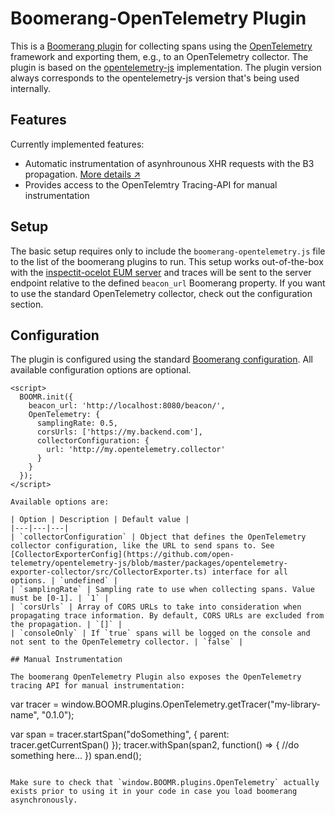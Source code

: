 # Boomerang-OpenTelemetry Plugin

This is a [Boomerang plugin](https://github.com/akamai/boomerang) for collecting spans using the [OpenTelemetry](https://opentelemetry.io/) framework and exporting them, e.g., to an OpenTelemetry collector.
The plugin is based on the [opentelemetry-js](https://github.com/open-telemetry/opentelemetry-js) implementation.
The plugin version always corresponds to the opentelemetry-js version that's being used internally.

## Features

Currently implemented features:

* Automatic instrumentation of asynhrounous XHR requests with the B3 propagation. [More details ↗](https://github.com/open-telemetry/opentelemetry-js/tree/master/packages/opentelemetry-plugin-xml-http-request)
* Provides access to the OpenTelemtry Tracing-API for manual instrumentation

## Setup

The basic setup requires only to include the `boomerang-opentelemetry.js` file to the list of the boomerang plugins to run.
This setup works out-of-the-box with the  [inspectit-ocelot EUM server](https://github.com/inspectIT/inspectit-ocelot/tree/master/components/inspectit-ocelot-eum-server) and traces will be sent to the server endpoint relative to the defined `beacon_url` Boomerang property.
If you want to use the standard OpenTelemetry collector, check out the configuration section.

## Configuration

The plugin is configured using the standard [Boomerang configuration](https://developer.akamai.com/tools/boomerang/docs/index.html).
All available configuration options are optional.

```
<script>
  BOOMR.init({
    beacon_url: 'http://localhost:8080/beacon/',
    OpenTelemetry: {
      samplingRate: 0.5,
      corsUrls: ['https://my.backend.com'],
      collectorConfiguration: {
        url: 'http://my.opentelemetry.collector'
      }
    }
  });
</script>

Available options are:

| Option | Description | Default value |
|---|---|---|
| `collectorConfiguration` | Object that defines the OpenTelemetry collector configuration, like the URL to send spans to. See [CollectorExporterConfig](https://github.com/open-telemetry/opentelemetry-js/blob/master/packages/opentelemetry-exporter-collector/src/CollectorExporter.ts) interface for all options. | `undefined` |
| `samplingRate` | Sampling rate to use when collecting spans. Value must be [0-1]. | `1` |
| `corsUrls` | Array of CORS URLs to take into consideration when propagating trace information. By default, CORS URLs are excluded from the propagation. | `[]` |
| `consoleOnly` | If `true` spans will be logged on the console and not sent to the OpenTelemetry collector. | `false` |

## Manual Instrumentation

The boomerang OpenTelemetry Plugin also exposes the OpenTelemetry tracing API for manual instrumentation:

```
var tracer = window.BOOMR.plugins.OpenTelemetry.getTracer("my-library-name", "0.1.0");

var span = tracer.startSpan("doSomething", { parent: tracer.getCurrentSpan() });
tracer.withSpan(span2, function() => {
    //do something here...
})
span.end();
```

Make sure to check that `window.BOOMR.plugins.OpenTelemetry` actually exists prior to using it in your code in case you load boomerang asynchronously.